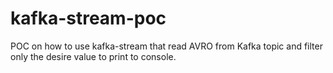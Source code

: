 # kafka-stream-poc
POC on how to use kafka-stream that read AVRO from Kafka topic and filter only the desire value to print to console.
